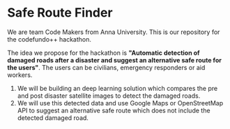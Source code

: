 # Safe Route Finder
We are team Code Makers from Anna University. This is our repository for the codefundo++ hackathon.

The idea we propose for the hackathon is **"Automatic detection of damaged roads after a disaster and suggest an alternative safe route for 
the users"**. The users can be civilians, emergency responders or aid workers.

1. We will be building an deep learning solution which compares the pre and post disaster satellite images to detect the damaged roads.
2. We will use this detected data and use Google Maps or OpenStreetMap API to suggest an alternative safe route which does not include the detected damaged road. 
